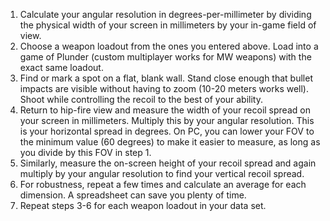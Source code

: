 1. Calculate your angular resolution in degrees-per-millimeter by dividing the physical width of your screen in millimeters by your in-game field of view.
1. Choose a weapon loadout from the ones you entered above. Load into a game of Plunder (custom multiplayer works for MW weapons) with the exact same loadout.
1. Find or mark a spot on a flat, blank wall. Stand close enough that bullet impacts are visible without having to zoom (10-20 meters works well). Shoot while controlling the recoil to the best of your ability.
1. Return to hip-fire view and measure the width of your recoil spread on your screen in millimeters. Multiply this by your angular resolution. This is your horizontal spread in degrees. On PC, you can lower your FOV to the minimum value (60 degrees) to make it easier to measure, as long as you divide by this FOV in step 1.
1. Similarly, measure the on-screen height of your recoil spread and again multiply by your angular resolution to find your vertical recoil spread.
1. For robustness, repeat a few times and calculate an average for each dimension. A spreadsheet can save you plenty of time.
1. Repeat steps 3-6 for each weapon loadout in your data set.
